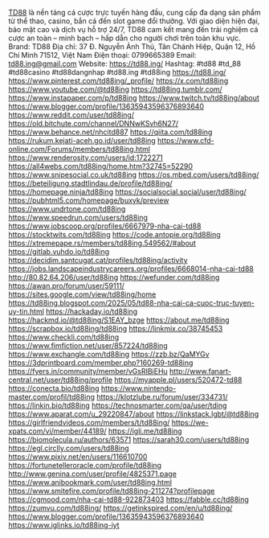 <a href="https://td88.ing/">TD88</a> là nền tảng cá cược trực tuyến hàng đầu, cung cấp đa dạng sản phẩm từ thể thao, casino, bắn cá đến slot game đổi thưởng. Với giao diện hiện đại, bảo mật cao và dịch vụ hỗ trợ 24/7, TD88 cam kết mang đến trải nghiệm cá cược an toàn – minh bạch – hấp dẫn cho người chơi trên toàn khu vực.
Brand: TD88
Địa chỉ: 37 Đ. Nguyễn Ảnh Thủ, Tân Chánh Hiệp, Quận 12, Hồ Chí Minh 71512, Việt Nam
Điện thoại: 0799665389
Email: td88.ing@gmail.com
Website: <a href="https://td88.ing/">https://td88.ing/</a>
Hashtag: #td88 #td_88 #td88casino #td88dangnhap #td88.ing #td88ing 
<a href="https://td88.ing/">https://td88.ing/</a>
<a href="https://www.pinterest.com/td88ing/_profile/">https://www.pinterest.com/td88ing/_profile/</a>
<a href="https://x.com/td88ing">https://x.com/td88ing</a>
<a href="https://www.youtube.com/@td88ing">https://www.youtube.com/@td88ing</a>
<a href="https://td88ing.tumblr.com/">https://td88ing.tumblr.com/</a>
<a href="https://www.instapaper.com/p/td88ing">https://www.instapaper.com/p/td88ing</a>
<a href="https://www.twitch.tv/td88ing/about">https://www.twitch.tv/td88ing/about</a>
<a href="https://www.blogger.com/profile/13635943596376893640">https://www.blogger.com/profile/13635943596376893640</a>
<a href="https://www.reddit.com/user/td88ing/">https://www.reddit.com/user/td88ing/</a>
<a href="https://old.bitchute.com/channel/DNNwKSvh6N27/">https://old.bitchute.com/channel/DNNwKSvh6N27/</a>
<a href="https://www.behance.net/nhcitd887">https://www.behance.net/nhcitd887</a>
<a href="https://qiita.com/td88ing">https://qiita.com/td88ing</a>
<a href="https://rukum.kejati-aceh.go.id/user/td88ing">https://rukum.kejati-aceh.go.id/user/td88ing</a>
<a href="https://www.cfd-online.com/Forums/members/td88ing.html">https://www.cfd-online.com/Forums/members/td88ing.html</a>
<a href="https://www.renderosity.com/users/id:1722271">https://www.renderosity.com/users/id:1722271</a>
<a href="https://all4webs.com/td88ing/home.htm?32745=52290">https://all4webs.com/td88ing/home.htm?32745=52290</a>
<a href="https://www.snipesocial.co.uk/td88ing">https://www.snipesocial.co.uk/td88ing</a>
<a href="https://os.mbed.com/users/td88ing/">https://os.mbed.com/users/td88ing/</a>
<a href="https://beteiligung.stadtlindau.de/profile/td88ing/">https://beteiligung.stadtlindau.de/profile/td88ing/</a>
<a href="https://homepage.ninja/td88ing">https://homepage.ninja/td88ing</a>
<a href="https://socialsocial.social/user/td88ing/">https://socialsocial.social/user/td88ing/</a>
<a href="https://pubhtml5.com/homepage/buxyk/preview">https://pubhtml5.com/homepage/buxyk/preview</a>
<a href="https://www.undrtone.com/td88ing">https://www.undrtone.com/td88ing</a>
<a href="https://www.speedrun.com/users/td88ing">https://www.speedrun.com/users/td88ing</a>
<a href="https://www.jobscoop.org/profiles/6667979-nha-cai-td88">https://www.jobscoop.org/profiles/6667979-nha-cai-td88</a>
<a href="https://stocktwits.com/td88ing">https://stocktwits.com/td88ing</a>
<a href="https://code.antopie.org/td88ing">https://code.antopie.org/td88ing</a>
<a href="https://xtremepape.rs/members/td88ing.549562/#about">https://xtremepape.rs/members/td88ing.549562/#about</a>
<a href="https://gitlab.vuhdo.io/td88ing">https://gitlab.vuhdo.io/td88ing</a>
<a href="https://decidim.santcugat.cat/profiles/td88ing/activity">https://decidim.santcugat.cat/profiles/td88ing/activity</a>
<a href="https://jobs.landscapeindustrycareers.org/profiles/6668014-nha-cai-td88">https://jobs.landscapeindustrycareers.org/profiles/6668014-nha-cai-td88</a>
<a href="http://80.82.64.206/user/td88ing">http://80.82.64.206/user/td88ing</a>
<a href="https://wefunder.com/td88ing">https://wefunder.com/td88ing</a>
<a href="https://awan.pro/forum/user/59111/">https://awan.pro/forum/user/59111/</a>
<a href="https://sites.google.com/view/td88ing/home">https://sites.google.com/view/td88ing/home</a>
<a href="https://td88ing.blogspot.com/2025/05/td88-nha-cai-ca-cuoc-truc-tuyen-uy-tin.html">https://td88ing.blogspot.com/2025/05/td88-nha-cai-ca-cuoc-truc-tuyen-uy-tin.html</a>
<a href="https://hackaday.io/td88ing">https://hackaday.io/td88ing</a>
<a href="https://hackmd.io/@td88ing/S1EAY_bzge">https://hackmd.io/@td88ing/S1EAY_bzge</a>
<a href="https://about.me/td88ing">https://about.me/td88ing</a>
<a href="https://scrapbox.io/td88ing/td88ing">https://scrapbox.io/td88ing/td88ing</a>
<a href="https://linkmix.co/38745453">https://linkmix.co/38745453</a>
<a href="https://www.checkli.com/td88ing">https://www.checkli.com/td88ing</a>
<a href="https://www.fimfiction.net/user/857224/td88ing">https://www.fimfiction.net/user/857224/td88ing</a>
<a href="https://www.exchangle.com/td88ing">https://www.exchangle.com/td88ing</a>
<a href="https://zzb.bz/QaMYGv">https://zzb.bz/QaMYGv</a>
<a href="https://3dprintboard.com/member.php?160269-td88ing">https://3dprintboard.com/member.php?160269-td88ing</a>
<a href="https://fyers.in/community/member/vGsRIBiEHu">https://fyers.in/community/member/vGsRIBiEHu</a>
<a href="http://www.fanart-central.net/user/td88ing/profile">http://www.fanart-central.net/user/td88ing/profile</a>
<a href="https://myapple.pl/users/520472-td88">https://myapple.pl/users/520472-td88</a>
<a href="https://conecta.bio/td88ing">https://conecta.bio/td88ing</a>
<a href="https://www.nintendo-master.com/profil/td88ing">https://www.nintendo-master.com/profil/td88ing</a>
<a href="https://klotzlube.ru/forum/user/334731/">https://klotzlube.ru/forum/user/334731/</a>
<a href="https://linkin.bio/td88ing">https://linkin.bio/td88ing</a>
<a href="https://technosmarter.com/qa/user/tding">https://technosmarter.com/qa/user/tding</a>
<a href="https://www.aparat.com/u_29220847/about">https://www.aparat.com/u_29220847/about</a>
<a href="https://linkstack.lgbt/@td88ing">https://linkstack.lgbt/@td88ing</a>
<a href="https://girlfriendvideos.com/members/t/td88ing/">https://girlfriendvideos.com/members/t/td88ing/</a>
<a href="https://we-xpats.com/vi/member/44189/">https://we-xpats.com/vi/member/44189/</a>
<a href="https://igli.me/td88ing">https://igli.me/td88ing</a>
<a href="https://biomolecula.ru/authors/63571">https://biomolecula.ru/authors/63571</a>
<a href="https://sarah30.com/users/td88ing">https://sarah30.com/users/td88ing</a>
<a href="https://egl.circlly.com/users/td88ing">https://egl.circlly.com/users/td88ing</a>
<a href="https://www.pixiv.net/en/users/116610700">https://www.pixiv.net/en/users/116610700</a>
<a href="https://fortunetelleroracle.com/profile/td88ing">https://fortunetelleroracle.com/profile/td88ing</a>
<a href="http://www.genina.com/user/profile/4825371.page">http://www.genina.com/user/profile/4825371.page</a>
<a href="https://www.anibookmark.com/user/td88ing.html">https://www.anibookmark.com/user/td88ing.html</a>
<a href="https://www.smitefire.com/profile/td88ing-211274?profilepage">https://www.smitefire.com/profile/td88ing-211274?profilepage</a>
<a href="https://cgmood.com/nha-cai-td88-922873403">https://cgmood.com/nha-cai-td88-922873403</a>
<a href="https://fabble.cc/td88ing">https://fabble.cc/td88ing</a>
<a href="https://zumvu.com/td88ing/">https://zumvu.com/td88ing/</a>
<a href="https://getinkspired.com/en/u/td88ing/">https://getinkspired.com/en/u/td88ing/</a>
<a href="https://www.blogger.com/profile/13635943596376893640">https://www.blogger.com/profile/13635943596376893640</a>
<a href="https://www.iglinks.io/td88ing-iyt">https://www.iglinks.io/td88ing-iyt</a>
